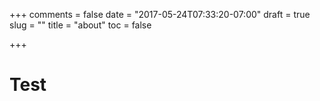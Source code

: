 +++
comments = false
date = "2017-05-24T07:33:20-07:00"
draft = true
slug = ""
title = "about"
toc = false

+++

# Test